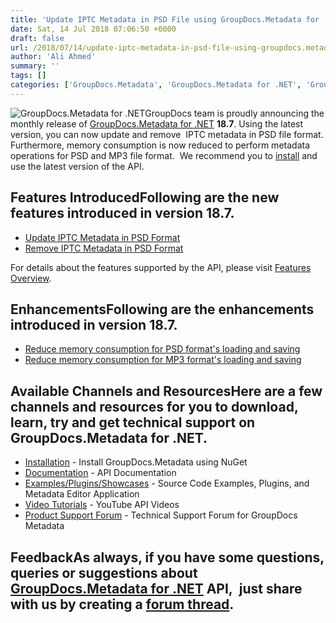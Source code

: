 ```yaml
---
title: 'Update IPTC Metadata in PSD File using GroupDocs.Metadata for .NET 18.7'
date: Sat, 14 Jul 2018 07:06:50 +0000
draft: false
url: /2018/07/14/update-iptc-metadata-in-psd-file-using-groupdocs.metadata-for-.net-18.7/
author: 'Ali Ahmed'
summary: ''
tags: []
categories: ['GroupDocs.Metadata', 'GroupDocs.Metadata for .NET', 'GroupDocs.Metadata for .NET Releases', 'GroupDocs.Metadata Product Family']
---
```


![GroupDocs.Metadata for .NET](http://blog.groupdocs.com/wp-content/uploads/sites/4/2017/06/groupdocs-metadata-net.png "GroupDocs-Metadata-theme-100x100")GroupDocs team is proudly announcing the monthly release of [GroupDocs.Metadata for .NET](https://products.groupdocs.com/metadata/net) **18.7**. Using the latest version, you can now update and remove  IPTC metadata in PSD file format. Furthermore, memory consumption is now reduced to perform metadata operations for PSD and MP3 file format.  We recommend you to [install](https://www.nuget.org/packages/GroupDocs.Metadata/) and use the latest version of the API.

## Features IntroducedFollowing are the new features introduced in version **18.7**.

*   [Update IPTC Metadata in PSD Format](https://docs.groupdocs.com/metadata/net)
*   [Remove IPTC Metadata in PSD Format](https://docs.groupdocs.com/metadata/net)

For details about the features supported by the API, please visit [Features Overview](https://docs.groupdocs.com/display/metadatanet/Features+Overview).

## EnhancementsFollowing are the enhancements introduced in version **18.7**.

*   [Reduce memory consumption for PSD format's loading and saving](https://docs.groupdocs.com/metadata/net)
*   [Reduce memory consumption for MP3 format's loading and saving](https://docs.groupdocs.com/metadata/net)

## Available Channels and ResourcesHere are a few channels and resources for you to download, learn, try and get technical support on GroupDocs.Metadata for .NET.

*   [Installation](https://www.nuget.org/packages/GroupDocs.Metadata/ "GroupDocs.Metadata Nuget Package") - Install GroupDocs.Metadata using NuGet
*   [Documentation](https://docs.groupdocs.com/display/metadatanet/Getting+Started "Metadata API documentation") - API Documentation
*   [Examples/Plugins/Showcases](https://github.com/groupdocs-metadata/GroupDocs.Metadata-for-.NET/tree/master/Examples "How to use Metadata API") - Source Code Examples, Plugins, and Metadata Editor Application
*   [Video Tutorials](https://www.youtube.com/watch?v=hOJ0eOtuWUs&list=PL25CTxMCj5vOw2EECdY7g2z4O2odafxC_ "Metadata API YouTube Tutorials") - YouTube API Videos
*   [Product Support Forum](https://forum.groupdocs.com/c/metadata) - Technical Support Forum for GroupDocs Metadata

## FeedbackAs always, if you have some questions, queries or suggestions about [GroupDocs.Metadata for .NET](https://products.groupdocs.com/metadata/net ".NET Metadata API") API,  just share with us by creating a [forum thread](https://forum.groupdocs.com/c/metadata).




